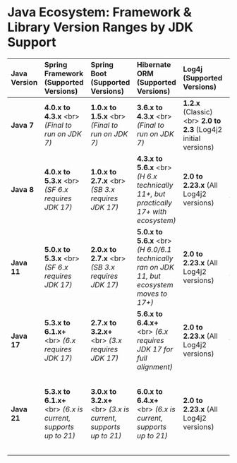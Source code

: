 
# **Java Ecosystem: Framework & Library Version Ranges by JDK Support**

| Java Version | Spring Framework (Supported Versions)           | Spring Boot (Supported Versions)             | Hibernate ORM (Supported Versions)              | Log4j (Supported Versions)                  | Gradle (Supported Versions)                     | JUnit (Supported Versions) | Android (AGP/Studio Support)               |
| :----------- | :---------------------------------------------- | :------------------------------------------- | :---------------------------------------------- | :------------------------------------------ | :---------------------------------------------- | :------------------------- | :----------------------------------------- |
| **Java 7** | **4.0.x to 4.3.x** \<br\> *(Final to run on JDK 7)* | **1.0.x to 1.5.x** \<br\> *(Final to run on JDK 7)* | **3.6.x to 4.3.x** \<br\> *(Final to run on JDK 7)* | **1.2.x** (Classic) \<br\> **2.0 to 2.3** (Log4j2 initial versions) | **1.x to 4.x** (e.g., Gradle 4.10.x could run on Java 7) | **4.x** | Older AGP versions (e.g., pre-3.0.0 for Java 8 features) |
| **Java 8** | **4.0.x to 5.3.x** \<br\> *(SF 6.x requires JDK 17)* | **1.0.x to 2.7.x** \<br\> *(SB 3.x requires JDK 17)* | **4.3.x to 5.6.x** \<br\> *(H 6.x technically 11+, but practically 17+ with ecosystem)* | **2.0 to 2.23.x** (All Log4j2 versions)    | **2.x to 7.x** (e.g., 7.6.x is the latest to run on JDK 8) | **4.x, 5.x** | **AGP 3.0.0+** (Enables Java 8 features via desugaring) |
| **Java 11** | **5.0.x to 5.3.x** \<br\> *(SF 6.x requires JDK 17)* | **2.0.x to 2.7.x** \<br\> *(SB 3.x requires JDK 17)* | **5.0.x to 5.6.x** \<br\> *(H 6.0/6.1 technically ran on JDK 11, but ecosystem moves to 17+)* | **2.0 to 2.23.x** (All Log4j2 versions)    | **5.x to 7.x** (e.g., 7.6.x is the latest to run on JDK 11) | **5.x** | **AGP 7.4.0+** (Enables Java 11 features via desugaring) |
| **Java 17** | **5.3.x to 6.1.x+** \<br\> *(6.x requires JDK 17)* | **2.7.x to 3.2.x+** \<br\> *(3.x requires JDK 17)* | **5.6.x to 6.4.x+** \<br\> *(6.x requires JDK 17 for full alignment)* | **2.0 to 2.23.x** (All Log4j2 versions)    | **7.x** (later versions) **to 8.x+** (8.x requires JDK 17) | **5.x** | **AGP 8.0.0+** and Android Studio Flamingo+ (for Java 17 features) |
| **Java 21** | **5.3.x to 6.1.x+** \<br\> *(6.x is current, supports up to 21)* | **3.0.x to 3.2.x+** \<br\> *(3.x is current, supports up to 21)* | **6.0.x to 6.4.x+** \<br\> *(6.x is current, supports up to 21)* | **2.0 to 2.23.x** (All Log4j2 versions)    | **8.x+** (Current, supports up to 21)           | **5.x** | **AGP 8.3.0+** (Initial support; full feature leveraging depends on future AGP/SDK updates) |

